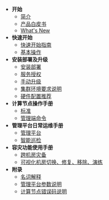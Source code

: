 <!--* README--><!--内容来自：https://www.hotdb.com/server-->
* **开始**
  * [简介](introduce.md)<!--内容来自：https://www.hotdb.com/server-->
  * [产品白皮书](white-paper.md)<!--内容来自：分布式事务数据库HotDB Server产品白皮书[v2.5.6].doc-->
  * [What's New](whats-new.md)
* **快速开始**
  * [快速开始指南](quick-start-guide.md)
  * [基本操作](basic-operations.md)
* **安装部署及升级**
  * [安装部署](install-and-deploy.md)<!--内容来自：分布式事务数据库HotDB Server-v2.5.6.1【安装部署】功能使用手册v1.0.doc-->
  * [服务授权](service-authorization.md)<!--内容来自：5.分布式事务数据库HotDB Server-v2.5.6.1【服务授权】功能使用手册v1.0.doc-->
  * [手动升级](manual-update.md)<!--内容来自：分布式事务数据库HotDB Server-v2.5.6【手动升级】功能使用手册v1.0.doc-->
  * [集群环境要求说明](cluster-environment-requirement.md)<!--内容来自：分布式事务数据库HotDB Server-【集群环境要求说明】V1.0.xlsx-->
  * [硬件配置推荐](hardware-config-recommendation.md)<!--内容来自：分布式事务数据库产品HotDB Server硬件配置推荐---热璞科技v3.2.xlsx-->
* **计算节点操作手册**
  * [标准](standard.md)<!--内容来自：分布式事务数据库HotDB Server-v2.5.6【标准】功能使用手册v1.0.doc-->
  * [管理端命令](management-port-command.md)<!--内容来自：分布式事务数据库HotDB Server-v2.5.6【管理端命令】功能使用手册v1.0.doc-->
* **管理平台日常运维手册**
  * [管理平台](hotdb-management.md)<!--内容来自：分布式事务数据库HotDB Server-v2.5.6.1【管理平台】功能使用手册v1.0.doc-->
  * [智能巡检](intelligent-inspection.md)<!--内容来自：分布式事务数据库HotDB Server-v2.5.6【智能巡检】功能使用手册v1.0.doc-->
* **容灾功能使用手册**
  * [跨机房灾备](cross-idc-dr.md)<!--内容来自：分布式事务数据库HotDB Server-v2.5.6【跨机房灾备】功能使用手册v1.0.doc-->
  * [可视化机房切换、修复、移除、演练](visual-idc.md)<!--内容来自：分布式事务数据库HotDB Server-v2.5.6【可视化机房切换、修复、移除、演练】功能使用手册v1.0.doc-->
* **附录**
  * [名词解释](glossary.md)<!--内容来自：分布式事务数据库HotDB Server-v2.5.6【名词解释】功能使用手册v1.0.doc-->
  * [管理平台参数说明](hotdb-management-parameters.md)<!--内容来自：HotDB Server&管理平台参数说明列表_2.5.6.xlsx-->
  * [计算节点错误码说明](hotdb-server-error-codes.md)<!--内容来自：分布式事务数据库HotDB Server-v2.5.6【计算节点错误码】v1.0.xlsx-->

